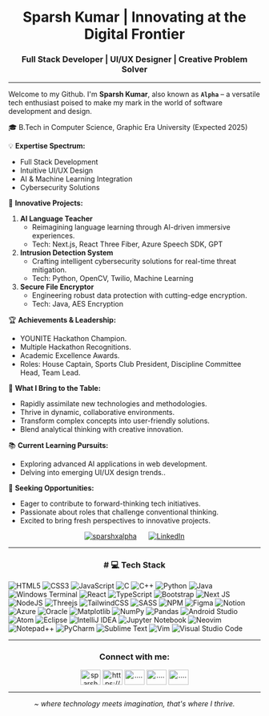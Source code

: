 <h1 align="center">Sparsh Kumar | Innovating at the Digital Frontier</h1>
<h3 align="center">Full Stack Developer | UI/UX Designer | Creative Problem Solver</h3>



---
Welcome to my Github. I'm **Sparsh Kumar**, also known as **`Alpha`** – a versatile tech enthusiast poised to make my mark in the world of software development and design.

🎓 B.Tech in Computer Science, Graphic Era University (Expected 2025)

💡 **Expertise Spectrum:**
- Full Stack Development
- Intuitive UI/UX Design
- AI & Machine Learning Integration
- Cybersecurity Solutions

🚀 **Innovative Projects:**
1. **AI Language Teacher**
   - Reimagining language learning through AI-driven immersive experiences.
   - Tech: Next.js, React Three Fiber, Azure Speech SDK, GPT
2. **Intrusion Detection System**
   - Crafting intelligent cybersecurity solutions for real-time threat mitigation.
   - Tech: Python, OpenCV, Twilio, Machine Learning
3. **Secure File Encryptor**
   - Engineering robust data protection with cutting-edge encryption.
   - Tech: Java, AES Encryption

🏆 **Achievements & Leadership:**
- YOUNITE Hackathon Champion.
- Multiple Hackathon Recognitions.
- Academic Excellence Awards.
- Roles: House Captain, Sports Club President, Discipline Committee Head, Team Lead.

🌟 **What I Bring to the Table:**
- Rapidly assimilate new technologies and methodologies.
- Thrive in dynamic, collaborative environments.
- Transform complex concepts into user-friendly solutions.
- Blend analytical thinking with creative innovation.

📚 **Current Learning Pursuits:**
- Exploring advanced AI applications in web development.
- Delving into emerging UI/UX design trends..

💼 **Seeking Opportunities:**
- Eager to contribute to forward-thinking tech initiatives.
- Passionate about roles that challenge conventional thinking.
- Excited to bring fresh perspectives to innovative projects.

<div style="text-align: center;">
  <div style="display: inline-block; margin: 0 10px;">
    <a href="https://twitter.com/sparshxalpha" target="blank">
      <img src="https://img.shields.io/twitter/follow/sparshxalpha?logo=twitter&style=for-the-badge" alt="sparshxalpha" />
    </a>
  </div>
  <div style="display: inline-block; margin: 0 10px;">
    <a href="https://www.linkedin.com/in/sparsh-kumar-8893b6321/" target="blank">
      <img src="https://img.shields.io/badge/-Sparsh Kumar-blue?style=for-the-badge&logo=linkedin" alt="LinkedIn" />
    </a>
  </div>
</div>

---
<h3 align="center"># 💻 Tech Stack</h3>

<!-- Badges from https://github.com/Ileriayo/markdown-badges -->
![HTML5](https://img.shields.io/badge/html5-%23E34F26.svg?style=for-the-badge&logo=html5&logoColor=white)
![CSS3](https://img.shields.io/badge/css3-%231572B6.svg?style=for-the-badge&logo=css3&logoColor=white)
![JavaScript](https://img.shields.io/badge/javascript-%23323330.svg?style=for-the-badge&logo=javascript&logoColor=%23F7DF1E)
![C](https://img.shields.io/badge/c-%2300599C.svg?style=for-the-badge&logo=c&logoColor=white)
![C++](https://img.shields.io/badge/c++-%2300599C.svg?style=for-the-badge&logo=c%2B%2B&logoColor=white)
![Python](https://img.shields.io/badge/python-3670A0?style=for-the-badge&logo=python&logoColor=ffdd54)
![Java](https://img.shields.io/badge/java-%23ED8B00.svg?style=for-the-badge&logo=openjdk&logoColor=white)
![Windows Terminal](https://img.shields.io/badge/Windows%20Terminal-%234D4D4D.svg?style=for-the-badge&logo=windows-terminal&logoColor=white)
![React](https://img.shields.io/badge/react-%2320232a.svg?style=for-the-badge&logo=react&logoColor=%2361DAFB)
![TypeScript](https://img.shields.io/badge/typescript-%23007ACC.svg?style=for-the-badge&logo=typescript&logoColor=white)
![Bootstrap](https://img.shields.io/badge/bootstrap-%238511FA.svg?style=for-the-badge&logo=bootstrap&logoColor=white)
![Next JS](https://img.shields.io/badge/Next-black?style=for-the-badge&logo=next.js&logoColor=white)
![NodeJS](https://img.shields.io/badge/node.js-6DA55F?style=for-the-badge&logo=node.js&logoColor=white)
![Threejs](https://img.shields.io/badge/threejs-black?style=for-the-badge&logo=three.js&logoColor=white)
![TailwindCSS](https://img.shields.io/badge/tailwindcss-%2338B2AC.svg?style=for-the-badge&logo=tailwind-css&logoColor=white)
![SASS](https://img.shields.io/badge/SASS-hotpink.svg?style=for-the-badge&logo=SASS&logoColor=white)
![NPM](https://img.shields.io/badge/NPM-%23CB3837.svg?style=for-the-badge&logo=npm&logoColor=white)
![Figma](https://img.shields.io/badge/figma-%23F24E1E.svg?style=for-the-badge&logo=figma&logoColor=white)
![Notion](https://img.shields.io/badge/Notion-%23000000.svg?style=for-the-badge&logo=notion&logoColor=white)
![Azure](https://img.shields.io/badge/azure-%230072C6.svg?style=for-the-badge&logo=microsoftazure&logoColor=white)
![Oracle](https://img.shields.io/badge/Oracle-F80000?style=for-the-badge&logo=oracle&logoColor=white)
![Matplotlib](https://img.shields.io/badge/Matplotlib-%23ffffff.svg?style=for-the-badge&logo=Matplotlib&logoColor=black)
![NumPy](https://img.shields.io/badge/numpy-%23013243.svg?style=for-the-badge&logo=numpy&logoColor=white)
![Pandas](https://img.shields.io/badge/pandas-%23150458.svg?style=for-the-badge&logo=pandas&logoColor=white)
![Android Studio](https://img.shields.io/badge/android%20studio-346ac1?style=for-the-badge&logo=android%20studio&logoColor=white)
![Atom](https://img.shields.io/badge/Atom-%2366595C.svg?style=for-the-badge&logo=atom&logoColor=white)
![Eclipse](https://img.shields.io/badge/Eclipse-FE7A16.svg?style=for-the-badge&logo=Eclipse&logoColor=white)
![IntelliJ IDEA](https://img.shields.io/badge/IntelliJIDEA-000000.svg?style=for-the-badge&logo=intellij-idea&logoColor=white)
![Jupyter Notebook](https://img.shields.io/badge/jupyter-%23FA0F00.svg?style=for-the-badge&logo=jupyter&logoColor=white)
![Neovim](https://img.shields.io/badge/NeoVim-%2357A143.svg?&style=for-the-badge&logo=neovim&logoColor=white)
![Notepad++](https://img.shields.io/badge/Notepad++-90E59A.svg?style=for-the-badge&logo=notepad%2b%2b&logoColor=black)
![PyCharm](https://img.shields.io/badge/pycharm-143?style=for-the-badge&logo=pycharm&logoColor=black&color=black&labelColor=green)
![Sublime Text](https://img.shields.io/badge/sublime_text-%23575757.svg?style=for-the-badge&logo=sublime-text&logoColor=important)
![Vim](https://img.shields.io/badge/VIM-%2311AB00.svg?style=for-the-badge&logo=vim&logoColor=white)
![Visual Studio Code](https://img.shields.io/badge/Visual%20Studio%20Code-0078d7.svg?style=for-the-badge&logo=visual-studio-code&logoColor=white)

---
<h3 align="center"> Connect with me:</h3>
<p align="center">
<a href="https://twitter.com/sparshxalpha" target="blank"><img align="center" src="https://raw.githubusercontent.com/rahuldkjain/github-profile-readme-generator/master/src/images/icons/Social/twitter.svg" alt="sparshxalpha" height="30" width="40" /></a>
<a href="https://linkedin.com/in/https://www.linkedin.com/in/sparsh-kumar-8893b6321/" target="blank"><img align="center" src="https://raw.githubusercontent.com/rahuldkjain/github-profile-readme-generator/master/src/images/icons/Social/linked-in-alt.svg" alt="https://www.linkedin.com/in/sparsh-kumar-8893b6321/" height="30" width="40" /></a>
<a href="https://www.youtube.com/c/................" target="blank"><img align="center" src="https://raw.githubusercontent.com/rahuldkjain/github-profile-readme-generator/master/src/images/icons/Social/youtube.svg" alt="................" height="30" width="40" /></a>
<a href="https://www.leetcode.com/.............." target="blank"><img align="center" src="https://raw.githubusercontent.com/rahuldkjain/github-profile-readme-generator/master/src/images/icons/Social/leet-code.svg" alt=".............." height="30" width="40" /></a>
<a href="https://discord.gg/..............." target="blank"><img align="center" src="https://raw.githubusercontent.com/rahuldkjain/github-profile-readme-generator/master/src/images/icons/Social/discord.svg" alt="..............." height="30" width="40" /></a>
</p>


---
<p align="center"><i>~ where technology meets imagination, that's where I thrive.</i></p>
